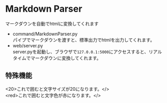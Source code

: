 # Markdown Parser

マークダウンを自動でhtmlに変換してくれます
- command/MarkdownParser.py  
 パイプでマークダウンを渡すと、標準出力でhtmlを出力してくれます。
- web/server.py  
 server.pyを起動し、ブラウザで`127.0.0.1:5000`にアクセスすると、リアルタイムでマークダウンに変換してくれます。

## 特殊機能

<20>これで囲むと文字サイズが20になります。</>  
\<red>これで囲むと文字色が赤になります。</>
